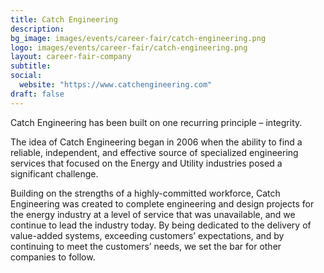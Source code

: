 ```yaml
---
title: Catch Engineering
description:
bg_image: images/events/career-fair/catch-engineering.png
logo: images/events/career-fair/catch-engineering.png
layout: career-fair-company
subtitle:
social:
  website: "https://www.catchengineering.com"
draft: false
---
```


Catch Engineering has been built on one recurring principle – integrity.

The idea of Catch Engineering began in 2006 when the ability to find a reliable, independent, and effective source of specialized engineering services that focused on the Energy and Utility industries posed a significant challenge.

Building on the strengths of a highly-committed workforce, Catch Engineering was created to complete engineering and design projects for the energy industry at a level of service that was unavailable, and we continue to lead the industry today. By being dedicated to the delivery of value-added systems, exceeding customers’ expectations, and by continuing to meet the customers’ needs, we set the bar for other companies to follow.
